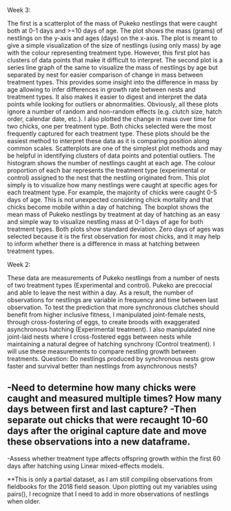 
Week 3:

The first is a scatterplot of the mass of Pukeko nestlings that were caught both at 0-1 days and >=10 days of age. The plot shows the mass (grams) of nestlings on the y-axis and ages (days) on the x-axis. The plot is meant to give a simple visualization of the size of nestlings (using only mass) by age with the colour representing treatment type. However, this first plot has clusters of data points that make it difficult to interpret. The second plot is a series line graph of the same to visualize the mass of nestlings by age but separated by nest for easier comparison of change in mass between treatment types. This provides some insight into the difference in mass by age allowing to infer differences in growth rate between nests and treatment types. It also makes it easier to digest and interpret the data points while looking for outliers or abnormalities. Obviously, all these plots ignore a number of random and non-random effects (e.g. clutch size, hatch order, calendar date, etc.). I also plotted the change in mass over time for two chicks, one per treatment type. Both chicks selected were the most frequently captured for each treatment type. These plots should be the easiest method to interpret these data as it is comparing position along common scales. Scatterplots are one of the simplest plot methods and may be helpful in identifying clusters of data points and potential outliers.
The histogram shows the number of nestlings caught at each age. The colour proportion of each bar represents the treatment type (experimental or control) assigned to the nest that the nestling originated from. This plot simply is to visualize how many nestlings were caught at specific ages for each treatment type. For example, the majority of chicks were caught 0-5 days of age. This is not unexpected considering chick mortality and that chicks become mobile within a day of hatching.
The boxplot shows the mean mass of Pukeko nestlings by treatment at day of hatching as an easy and simple way to visualize nestling mass at 0-1 days of age for both treatment types. Both plots show standard deviation. Zero days of ages was selected because it is the first observation for most chicks, and it may help to inform whether there is a difference in mass at hatching between treatment types. 






Week 2:

These data are measurements of Pukeko nestlings from a number of nests of two treatment types (Experimental and control). Pukeko are precocial and able to leave the nest within a day. As a result, the number of observations for nestlings are variable in frequency and time between last observation. To test the prediction that more synchronous clutches should benefit from higher inclusive fitness, I manipulated joint-female nests, through cross-fostering of eggs, to create broods with exaggerated asynchronous hatching (Experimental treatment). I also manipulated nine joint-laid nests where I cross-fostered eggs between nests while maintaining a natural degree of hatching synchrony (Control treatment). I will use these measurements to compare nestling growth between treatments. 
Question:
Do nestlings produced by synchronous nests grow faster and survival better than nestlings from asynchronous nests?

-Need to determine how many chicks were caught and measured multiple times? How many days between first and last capture?
-Then separate out chicks that were recaught 10-60 days after the original capture date and move these observations into a new dataframe.
-
-Assess whether treatment type affects offspring growth within the first 60 days after hatching using Linear mixed-effects models.


**This is only a partial dataset, as I am still compiling observations from fieldbooks for the 2018 field season. Upon plotting out my variables using pairs(), I recognize that I need to add in more observations of nestlings when older.
